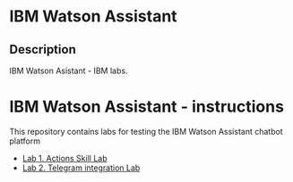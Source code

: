 # IBM Watson Assistant

## Description
IBM Watson Asistant - IBM labs.

# IBM Watson Assistant - instructions
This repository contains labs for testing the IBM Watson Assistant chatbot platform

- [Lab 1. Actions Skill Lab](1.Actions-skill.md)
- [Lab 2. Telegram integration Lab](2.+Nodered-Telegram.md)
